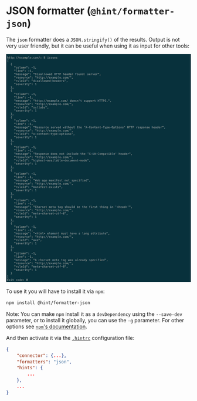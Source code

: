 # JSON formatter (`@hint/formatter-json`)

The `json` formatter does a `JSON.stringify()` of the results. Output is not
very user friendly, but it can be useful when using it as input for
other tools:

![Example output for the json formatter](images/json-output.png)

To use it you will have to install it via `npm`:

```bash
npm install @hint/formatter-json
```

Note: You can make `npm` install it as a `devDependency` using the
`--save-dev` parameter, or to install it globally, you can use the
`-g` parameter. For other options see [`npm`'s
documentation](https://docs.npmjs.com/cli/install).

And then activate it via the [`.hintrc`][hintrc] configuration file:

```json
{
    "connector": {...},
    "formatters": "json",
    "hints": {
        ...
    },
    ...
}
```

<!-- Link labels: -->

[hintrc]: https://webhint.io/docs/user-guide/further-configuration/hintrc-formats/
